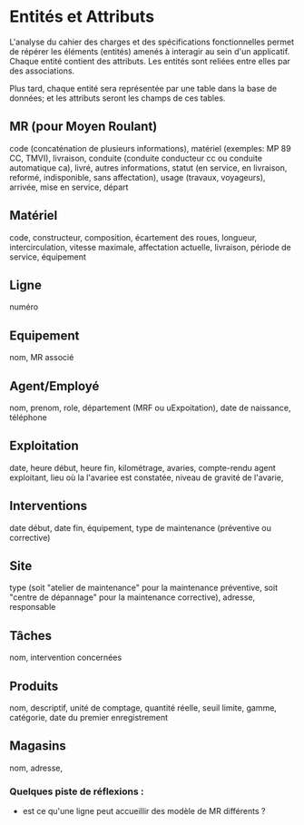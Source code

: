 # Entités et Attributs

L'analyse du cahier des charges et des spécifications fonctionnelles permet de répérer les éléments (entités) amenés à interagir au sein d'un applicatif.
Chaque entité contient des attributs. Les entités sont reliées entre elles par des associations.

Plus tard, chaque entité sera représentée par une table dans la base de données; et les attributs seront les champs de ces tables.

<!--Ce tutoriel de IBM contient des informations détaillées sur le modèle relationnel: 
[data-modeling](https://www.ibm.com/fr-fr/topics/data-modeling)-->

## MR (pour Moyen Roulant)
code (concaténation de plusieurs informations), matériel (exemples: MP 89 CC, TMVI), livraison, conduite (conduite conducteur cc ou conduite automatique ca), livré, autres informations, statut (en service, en livraison, reformé, indisponible, sans affectation), usage (travaux, voyageurs), arrivée, mise en service, départ

## Matériel
code, constructeur, composition, écartement des roues, longueur, intercirculation, vitesse maximale, affectation actuelle, livraison, période de service, équipement

## Ligne
numéro

## Equipement
nom, MR associé

## Agent/Employé
nom, prenom, role, département (MRF ou uExpoitation), date de naissance, téléphone

## Exploitation
date, heure début, heure fin, kilométrage, avaries, compte-rendu agent exploitant, lieu où la l'avariee est constatée, niveau de gravité de l'avarie,

## Interventions
date début, date fin, équipement, type de maintenance (préventive ou corrective)

## Site
type (soit "atelier de maintenance" pour la maintenance préventive, soit "centre de dépannage" pour la maintenance corrective), adresse, responsable

## Tâches
nom, intervention concernées

## Produits
nom, descriptif, unité de comptage, quantité réelle, seuil limite, gamme, catégorie, date du premier enregistrement

## Magasins
nom, adresse,

### Quelques piste de réflexions :
- est ce qu'une ligne peut accueillir des modèle de MR différents ?
